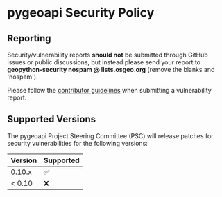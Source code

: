 # pygeoapi Security Policy

## Reporting

Security/vulnerability reports **should not** be submitted through GitHub issues or public discussions, but instead please send your report
to **geopython-security nospam @ lists.osgeo.org** (remove the blanks and 'nospam').

Please follow the [contributor guidelines](https://github.com/geopython/pygeoapi/blob/master/CONTRIBUTING.md) when submitting a vulnerability report.

## Supported Versions

The pygeoapi Project Steering Committee (PSC) will release patches for security vulnerabilities for the following versions:

| Version | Supported          |
| ------- | ------------------ |
| 0.10.x  | :white_check_mark: |
| < 0.10  | :x:                |
